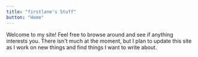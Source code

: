 ```yaml
---
title: "firstlane's Stuff"
button: "Home"
---
```


Welcome to my site! Feel free to browse around and see if anything interests you. There isn't much at the moment, but I plan to update this site as I work on new things and find things I want to write about.
